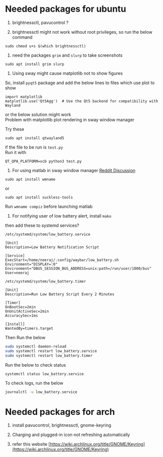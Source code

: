# Needed packages for ubuntu

1. brightnessctl, pavucontrol ?

1. brightnessctl might not work without root privileges, so run the below command

```
sudo chmod u+s $(which brightnessctl)
```

1. need the packages `grim` and `slurp` to take screenshots

```
sudo apt install grim slurp
```

1. Using sway might cause matplotlib not to show figures

So, install `pyqt5` package
and add the below lines to files which use plot to show

```
import matplotlib
matplotlib.use('Qt5Agg')  # Use the Qt5 backend for compatibility with Wayland
```

or the below solution might work\
Problem with matplotlib plot rendering in sway window manager

Try these

```
sudo apt install qtwayland5
```

if the file to be run is `test.py`\
Run it with

```
QT_QPA_PLATFORM=xcb python3 test.py
```

1. For using matlab in sway window manager
   [Reddit Discussion](https://www.reddit.com/r/matlab/comments/1dhejp5/matlab_gui_not_loading_properly_on_arch/)

```
sudo apt install wmname
```

or

```
sudo apt install suckless-tools
```

Run `wmname compiz` before launching matlab

1. For notifying user of low battery alert, install `mako`

then add these to systemd services?

`/etc/systemd/system/low_battery.service`

```
[Unit]
Description=Low Battery Notification Script

[Service]
ExecStart=/home/neeraj/.config/waybar/low_battery.sh
Environment="DISPLAY=:0"
Environment="DBUS_SESSION_BUS_ADDRESS=unix:path=/run/user/1000/bus"
User=neeraj
```

`/etc/systemd/system/low_battery.timer`

```
[Unit]
Description=Run Low Battery Script Every 2 Minutes

[Timer]
OnBootSec=2min
OnUnitActiveSec=2min
AccuracySec=1ms

[Install]
WantedBy=timers.target
```

Then Run the below

```sh
sudo systemctl daemon-reload
sudo systemctl restart low_battery.service
sudo systemctl restart low_battery.timer

```

Run the below to check status

```sh
systemctl status low_battery.service

```

To check logs, run the below

```sh
journalctl -u low_battery.service

```

# Needed packages for arch

1. install pavucontrol, brightnessctl, gnome-keyring

1. Charging and plugged-in icon not refreshing automatically

1. refer this website [https://wiki.archlinux.org/title/GNOME/Keyring](https://wiki.archlinux.org/title/GNOME/Keyring)
